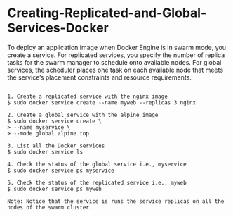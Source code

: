 # Creating-Replicated-and-Global-Services-Docker

To deploy an application image when Docker Engine is in swarm mode, you create a service. For replicated services, you specify the number of replica tasks for the swarm manager to schedule onto available nodes. For global services, the scheduler places one task on each available node that meets the service’s placement constraints and resource requirements.

```

1. Create a replicated service with the nginx image
$ sudo docker service create --name myweb --replicas 3 nginx

2. Create a global service with the alpine image
$ sudo docker service create \
> --name myservice \
> --mode global alpine top

3. List all the Docker services
$ sudo docker service ls

4. Check the status of the global service i.e., myservice
$ sudo docker service ps myservice

5. Check the status of the replicated service i.e., myweb
$ sudo docker service ps myweb

Note: Notice that the service is runs the service replicas on all the nodes of the swarm cluster.

```
